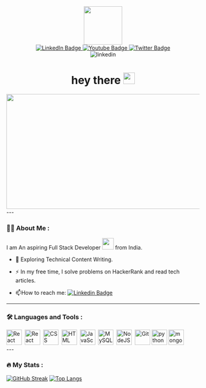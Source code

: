 <div id="header" align="center">
  <img src="https://media.giphy.com/media/M9gbBd9nbDrOTu1Mqx/giphy.gif" width="100"/>
  <div id="badges">
  <a href="https://www.linkedin.com/in/nandakumar-arjun/">
    <img src="https://img.shields.io/badge/LinkedIn-blue?style=for-the-badge&logo=linkedin&logoColor=white" alt="LinkedIn Badge"/>
  </a>
  <a href="your-youtube-URL">
    <img src="https://img.shields.io/badge/YouTube-red?style=for-the-badge&logo=youtube&logoColor=white" alt="Youtube Badge"/>
  </a>
  <a href="your-twitter-URL">
    <img src="https://img.shields.io/badge/Twitter-blue?style=for-the-badge&logo=twitter&logoColor=white" alt="Twitter Badge"/>
  </a>
</div>
  <img src="https://komarev.com/ghpvc/?username=your-Nandakumar7328&style=flat-square&color=blue" alt="linkedin"/>
  <h1>
  hey there
  <img src="https://media.giphy.com/media/hvRJCLFzcasrR4ia7z/giphy.gif" width="30px"/>
</h1>
  <div align="center">
  <img src="https://media.giphy.com/media/dWesBcTLavkZuG35MI/giphy.gif" width="600" height="300"/>
</div>
</div>
---

### :woman_technologist: About Me :
  I am An aspiring Full Stack Developer <img src="https://media.giphy.com/media/WUlplcMpOCEmTGBtBW/giphy.gif" width="30"> from India.
  
  - :seedling: Exploring Technical Content Writing.

  - :zap: In my free time, I solve problems on HackerRank and read tech articles.

  - :mailbox:How to reach me: [![Linkedin Badge](https://img.shields.io/badge/-kakbar-blue?style=flat&logo=Linkedin&logoColor=white)](https://www.linkedin.com/in/nandakumar-arjun/)
  
---

### :hammer_and_wrench: Languages and Tools :
<div>
  <img src="https://res.cloudinary.com/duv0mhzrm/image/upload/v1675161660/react_original_wordmark_logo_icon_146375_va56l8.png" title="React" alt="React" width="40" height="40"/>&nbsp;
   <img src="https://asset.cloudinary.com/duv0mhzrm/bab3a7a0e491c5dc78f177c0565220bc" title="React" alt="React" width="40" height="40"/>&nbsp;
  <img src="https://res.cloudinary.com/duv0mhzrm/image/upload/v1675161660/css_ew0vfq.png"  title="CSS3" alt="CSS" width="40" height="40"/>&nbsp;
  <img src="https://res.cloudinary.com/duv0mhzrm/image/upload/v1675161660/javascript_1_lem1ox.png" title="HTML5" alt="HTML" width="40" height="40"/>&nbsp;
  <img src="https://res.cloudinary.com/duv0mhzrm/image/upload/v1675161726/file_type_js_official_icon_130509_u157po.png" title="JavaScript" alt="JavaScript" width="40" height="40"/>&nbsp;
  <img src="https://res.cloudinary.com/duv0mhzrm/image/upload/v1675161660/sqlite_logo_icon_170706_ps8xhn.png" title="MySQL"  alt="MySQL" width="40" height="40"/>&nbsp;
  <img src="https://res.cloudinary.com/duv0mhzrm/image/upload/v1675161660/nodejs_original_wordmark_logo_icon_146412_qm2vkh.png" title="NodeJS" alt="NodeJS" width="40" height="40"/>&nbsp;
  <img src="https://res.cloudinary.com/duv0mhzrm/image/upload/v1675161660/git_jcbbfq.png" title="Git" **alt="Git" width="40" height="40"/>
   <img src="https://res.cloudinary.com/duv0mhzrm/image/upload/v1675161660/python_vertical_logo_icon_168039_dpgwwf.png" title="python" **alt="python" width="40" height="40"/>
     <img src="https://res.cloudinary.com/duv0mhzrm/image/upload/v1675161660/mongodb_original_wordmark_logo_icon_146425_tnaq2o.png" title="mongodb" **alt="mongodb" width="40" height="40"/>
  
 
</div>
---

### :fire: My Stats :

[![GitHub Streak](http://github-readme-streak-stats.herokuapp.com?user=Nandakumar7328&theme=dark&background=000000)](https://git.io/streak-stats)
[![Top Langs](https://github-readme-stats.vercel.app/api/top-langs/?username=Nandakumar7328&layout=compact&theme=vision-friendly-dark)](https://github.com/anuraghazra/github-readme-stats)


